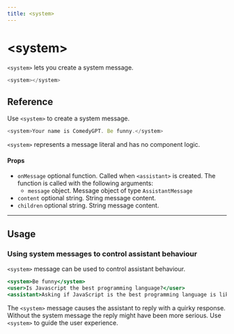 ```yaml
---
title: <system>
---
```


# \<system\>

`<system>` lets you create a system message.

```js
<system></system>
```


## Reference 

Use `<system>` to create a system message.

```js
<system>Your name is ComedyGPT. Be funny.</system>
``` 

`<system>` represents a message literal and has no component logic.   

#### Props 

- `onMessage` optional function. Called when `<assistant>` is created. The function is called with the following arguments:
    - `message` object. Message object of type `AssistantMessage`
- `content` optional string. String message content.
- `children` optional string. String message content.

---

## Usage 

### Using system messages to control assistant behaviour 

`<system>` message can be used to control assistant behaviour.

```jsx
<system>Be funny</system>
<user>Is Javascript the best programming language?</user>
<assistant>Asking if JavaScript is the best programming language is like asking if pineapple belongs on pizza.</assistant>
```

The `<system>` message causes the assistant to reply with a quirky response. Without the system message the reply might have been more serious. Use `<system>` to guide the user experience.

